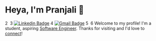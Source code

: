 # Heya, I'm Pranjali 👋
2
​
3
[![Linkedin Badge](https://img.shields.io/badge/-Pranjali-blue?style=flat&logo=Linkedin&logoColor=white&link=https://www.linkedin.com/in/Pranjalis241/)](https://www.linkedin.com/in/Pranjalis241/)
4
[![Gmail Badge](https://img.shields.io/badge/-Pranjali-c14438?style=flat&logo=Gmail&logoColor=white&link=mailto:pranjalis241@gmail.com)](mailto:pranjalis241@gmail.com)
5
​
6
Welcome to my profile! I'm a student, aspiring [Software Engineer](https://github.com/Pranjalis241/). Thanks for visiting and I'd love to [connect](https://www.linkedin.com/in/Pranajlis241/)!
